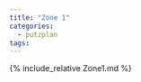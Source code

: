 ```yaml
---
title: "Zone 1"
categories:
  - putzplan
tags:
---
```


<!--more-->
{%  include_relative Zone1.md %}
<!--stackedit_data:
eyJoaXN0b3J5IjpbLTE0MjI2OTY1NDYsOTg2MjA4MDMzXX0=
-->